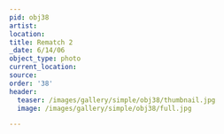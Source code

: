 ```yaml
---
pid: obj38
artist:
location:
title: Rematch 2
_date: 6/14/06
object_type: photo
current_location:
source:
order: '38'
header:
  teaser: /images/gallery/simple/obj38/thumbnail.jpg
  image: /images/gallery/simple/obj38/full.jpg

---
```

